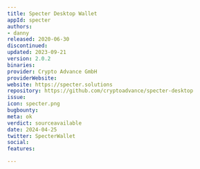 ```yaml
---
title: Specter Desktop Wallet
appId: specter
authors:
- danny
released: 2020-06-30
discontinued: 
updated: 2023-09-21
version: 2.0.2
binaries: 
provider: Crypto Advance GmbH
providerWebsite: 
website: https://specter.solutions
repository: https://github.com/cryptoadvance/specter-desktop
issue: 
icon: specter.png
bugbounty: 
meta: ok
verdict: sourceavailable
date: 2024-04-25
twitter: SpecterWallet
social: 
features: 

---
```


